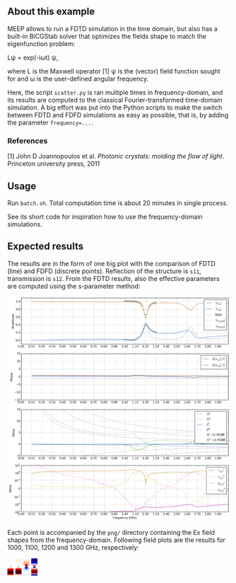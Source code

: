 ## About this example
MEEP allows to run a FDTD simulation in the time domain, but also has a built-in BiCGStab solver that optimizes the fields shape to match the eigenfunction problem:

Lψ = exp(-iωt) ψ, 

where L is the Maxwell operator [1] ψ is the (vector) field function sought for and ω is the user-defined angular frequency.

Here, the script `scatter.py` is ran multiple times in frequency-domain, and its results are computed to the classical Fourier-transformed time-domain simulation. A big effort was put into the Python scripts to make the switch between FDTD and FDFD simulations as easy as possible, that is, by adding the parameter `frequency=...`.

### References
[1] John D Joannopoulos et al. *Photonic crystals: molding the flow of light*. Princeton university press, 2011

## Usage
Run `batch.sh`. Total computation time is about 20 minutes in single process. 

See its short code for inspiration how to use the frequency-domain simulations.


## Expected results
The results are in the form of one big plot with the comparison of FDTD (line) and FDFD (discrete points). Reflection of the structure is `s11`, transmission is `s12`. From the FDTD results, also the effective parameters are computed using the s-parameter method:

![The result of the batch.sh script](./SphereArray_simtime=1.000e-10_wirethick=1.000e-05.png)

Each point is accompanied by the `png/` directory containing the Ex field shapes from the frequency-domain. Following field plots are the results for 1000, 1100, 1200 and 1300 GHz, respectively:

![The Ex field amplitude at the frequency of 1.00 THz](./png/At1.000e+12Hz_at_x0.000e+00_tinf.png)
![The Ex field amplitude at the frequency of 1.10 THz](./png/At1.100e+12Hz_at_x0.000e+00_tinf.png)
![The Ex field amplitude at the frequency of 1.20 THz](./png/At1.200e+12Hz_at_x0.000e+00_tinf.png)
![The Ex field amplitude at the frequency of 1.30 THz](./png/At1.300e+12Hz_at_x0.000e+00_tinf.png)

